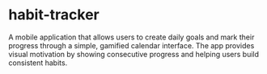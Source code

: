 # habit-tracker
A mobile application that allows users to create daily goals and mark their progress through a simple, gamified calendar interface. The app provides visual motivation by showing consecutive progress and helping users build consistent habits.
